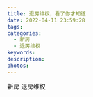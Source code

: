 ```yaml
---
title: 退房维权，看了你才知道
date: 2022-04-11 23:59:28
tags:
categories:
  - 新房
  - 退房维权
keywords:
description:
photos:
---
```



新房
退房维权
